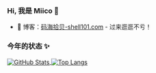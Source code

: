 ### Hi, 我是 Miico 👋
- :pencil: 博客：[码海拾贝-shell101.com](https://www.shell101.com) - 过来逛逛不亏！

### 今年的状态 ✨
<a href="https://github.com/codeagles">
  <img align="center" alt="GitHub Stats" src="https://github-readme-stats.vercel.app/api?username=codeagles&hide=contribs,prs" />
  <img align="center" alt="Top Langs" src="https://github-readme-stats.vercel.app/api/top-langs/?username=codeagles&&hide_progress=true" />
</a>
